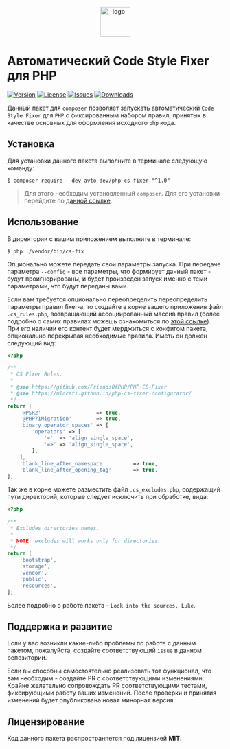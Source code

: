 <p align="center">
  <img alt="logo" src="https://habrastorage.org/webt/z7/4w/hk/z74whki0f3xq-rbturgbak5mrpi.png" width="70" height="70" />
</p>

# Автоматический Code Style Fixer для PHP

[![Version][badge_version]][link_packagist]
[![License][badge_license]][link_license]
[![Issues][badge_issues]][link_issues]
[![Downloads][badge_downloads]][link_packagist]

Данный пакет для `composer` позволяет запускать автоматический `Code Style Fixer` для `PHP` с фиксированным набором правил, принятых в качестве основных для оформления исходного `php` кода.

## Установка

Для установки данного пакета выполните в терминале следующую команду:

```shell
$ composer require --dev avto-dev/php-cs-fixer "^1.0"
```

> Для этого необходим установленный `composer`. Для его установки перейдите по [данной ссылке][getcomposer].

## Использование

В директории с вашим приложением выполните в терминале:

```shell
$ php ./vendor/bin/cs-fix
```

Опционально можете передать свои параметры запуска. При передаче параметра `--config` - все параметры, что формирует данный пакет - будут проигнорированы, и будет произведен запуск именно с теми параметрами, что будут переданы вами.

Если вам требуется опционально переопределить переопределить параметры правил fixer-а, то создайте в корне вашего приложения файл `.cs_rules.php`, возвращающий ассоциированный массив правил (более подробно о самих правилах можешь ознакомиться по [этой ссылке][vendor_fixer]). При его наличии его контент будет мерджиться с конфигом пакета, опционально перекрывая необходимые правила. Иметь он должен следующий вид:

```php
<?php

/**
 * CS Fixer Rules.
 *
 * @see https://github.com/FriendsOfPHP/PHP-CS-Fixer
 * @see https://mlocati.github.io/php-cs-fixer-configurator/
 */
return [
    '@PSR2'                  => true,
    '@PHP71Migration'        => true,
    'binary_operator_spaces' => [
        'operators' => [
            '='  => 'align_single_space',
            '=>' => 'align_single_space',
        ],
    ],
    'blank_line_after_namespace'         => true,
    'blank_line_after_opening_tag'       => true,
];
```

Так же в корне можете разместить файл `.cs_excludes.php`, содержащий пути директорий, которые следует исключить при обработке, вида:

```php
<?php

/**
 * Excludes directories names.
 *
 * NOTE: excludes will works only for directories.
 */
return [
    'bootstrap',
    'storage',
    'vendor',
    'public',
    'resources',
];
```

Более подробно о работе пакета - `Look into the sources, Luke`.

## Поддержка и развитие

Если у вас возникли какие-либо проблемы по работе с данным пакетом, пожалуйста, создайте соответствующий `issue` в данном репозитории.

Если вы способны самостоятельно реализовать тот функционал, что вам необходим - создайте PR с соответствующими изменениями. Крайне желательно сопровождать PR соответствующими тестами, фиксирующими работу ваших изменений. После проверки и принятия изменений будет опубликована новая минорная версия.

## Лицензирование

Код данного пакета распространяется под лицензией **MIT**.

[badge_version]:https://img.shields.io/packagist/v/avto-dev/php-cs-fixer.svg?style=flat&maxAge=30
[badge_license]:https://img.shields.io/packagist/l/avto-dev/php-cs-fixer.svg
[badge_issues]:https://img.shields.io/github/issues/avto-dev/php-cs-fixer.svg?style=flat&maxAge=30
[badge_downloads]:https://img.shields.io/packagist/dt/avto-dev/php-cs-fixer.svg?style=flat&maxAge=30
[link_packagist]:https://packagist.org/packages/avto-dev/php-cs-fixer
[link_license]:https://github.com/avto-dev/php-cs-fixer/blob/master/LICENSE
[link_issues]:https://github.com/avto-dev/php-cs-fixer/issues

[getcomposer]:https://getcomposer.org/download/
[vendor_fixer]:https://github.com/FriendsOfPHP/PHP-CS-Fixer
